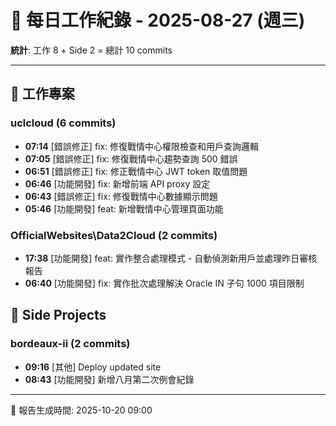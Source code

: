 # 📅 每日工作紀錄 - 2025-08-27 (週三)

**統計**: 工作 8 + Side 2 = 總計 10 commits

---

## 💼 工作專案

### uclcloud (6 commits)

- **07:14** [錯誤修正] fix: 修復戰情中心權限檢查和用戶查詢邏輯
- **07:05** [錯誤修正] fix: 修復戰情中心趨勢查詢 500 錯誤
- **06:51** [錯誤修正] fix: 修正戰情中心 JWT token 取值問題
- **06:46** [功能開發] fix: 新增前端 API proxy 設定
- **06:43** [錯誤修正] fix: 修復戰情中心數據顯示問題
- **05:46** [功能開發] feat: 新增戰情中心管理頁面功能

### OfficialWebsites\Data2Cloud (2 commits)

- **17:38** [功能開發] feat: 實作整合處理模式 - 自動偵測新用戶並處理昨日審核報告
- **06:40** [功能開發] fix: 實作批次處理解決 Oracle IN 子句 1000 項目限制

## 🎨 Side Projects

### bordeaux-ii (2 commits)

- **09:16** [其他] Deploy updated site
- **08:43** [功能開發] 新增八月第二次例會紀錄

---

📅 報告生成時間: 2025-10-20 09:00
